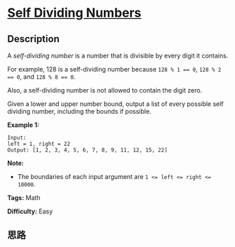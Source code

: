 # [Self Dividing Numbers][title]

## Description

A _self-dividing number_ is a number that is divisible by every digit it
contains.

For example, 128 is a self-dividing number because `128 % 1 == 0`, `128 % 2 ==
0`, and `128 % 8 == 0`.

Also, a self-dividing number is not allowed to contain the digit zero.

Given a lower and upper number bound, output a list of every possible self
dividing number, including the bounds if possible.

**Example 1:**  
            Input:     left = 1, right = 22    Output: [1, 2, 3, 4, 5, 6, 7, 8, 9, 11, 12, 15, 22]    

**Note:**

* The boundaries of each input argument are `1 <= left <= right <= 10000`.


**Tags:** Math

**Difficulty:** Easy

## 思路

[title]: https://leetcode.com/problems/self-dividing-numbers
